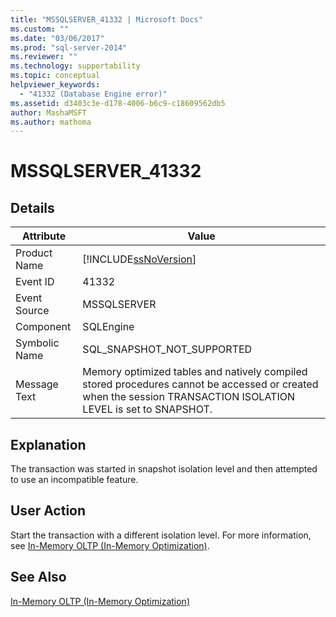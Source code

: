 ```yaml
---
title: "MSSQLSERVER_41332 | Microsoft Docs"
ms.custom: ""
ms.date: "03/06/2017"
ms.prod: "sql-server-2014"
ms.reviewer: ""
ms.technology: supportability
ms.topic: conceptual
helpviewer_keywords: 
  - "41332 (Database Engine error)"
ms.assetid: d3403c3e-d178-4006-b6c9-c18609562db5
author: MashaMSFT
ms.author: mathoma
---
```

# MSSQLSERVER_41332
    
## Details  
  
|Attribute|Value|  
|-|-|  
|Product Name|[!INCLUDE[ssNoVersion](../../includes/ssnoversion-md.md)]|  
|Event ID|41332|  
|Event Source|MSSQLSERVER|  
|Component|SQLEngine|  
|Symbolic Name|SQL_SNAPSHOT_NOT_SUPPORTED|  
|Message Text|Memory optimized tables and natively compiled stored procedures cannot be accessed or created when the session TRANSACTION ISOLATION LEVEL is set to SNAPSHOT.|  
  
## Explanation  
 The transaction was started in snapshot isolation level and then attempted to use an incompatible feature.  
  
## User Action  
 Start the transaction with a different isolation level. For more information, see [In-Memory OLTP &#40;In-Memory Optimization&#41;](../in-memory-oltp/in-memory-oltp-in-memory-optimization.md).  
  
## See Also  
 [In-Memory OLTP &#40;In-Memory Optimization&#41;](../in-memory-oltp/in-memory-oltp-in-memory-optimization.md)  
  
  
